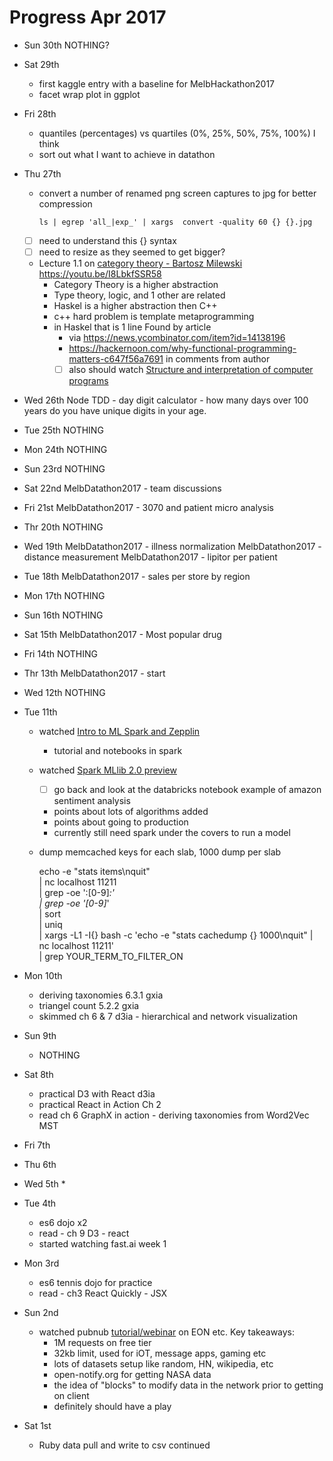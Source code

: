 # Progress Apr 2017

* Sun 30th
  NOTHING?

* Sat 29th
  * first kaggle entry with a baseline for MelbHackathon2017
  * facet wrap plot in ggplot
* Fri 28th
  * quantiles (percentages) vs quartiles (0%, 25%, 50%, 75%, 100%) I think
  * sort out what I want to achieve in datathon
* Thu 27th
  * convert a number of renamed png screen captures to jpg for better compression
    ```
    ls | egrep 'all_|exp_' | xargs  convert -quality 60 {} {}.jpg
    ```
  - [ ] need to understand this {} syntax
  - [ ] need to resize as they seemed to get bigger?
  * Lecture 1.1 on [category theory - Bartosz Milewski](https://www.youtube.com/watch?v=I8LbkfSSR58&index=1&list=PLbgaMIhjbmEnaH_LTkxLI7FMa2HsnawM_)
    https://youtu.be/I8LbkfSSR58
    * Category Theory is a higher abstraction
    * Type theory, logic, and 1 other are related
    * Haskel is a higher abstraction then C++
    * c++ hard problem is template metaprogramming
    * in Haskel that is 1 line
    Found by article
      * via https://news.ycombinator.com/item?id=14138196
      * https://hackernoon.com/why-functional-programming-matters-c647f56a7691 in comments from author
      - [ ] also should watch [Structure and interpretation of computer programs](https://www.youtube.com/playlist?list=PLF4E3E1B72A58B492)
* Wed 26th
  Node TDD - day digit calculator - how many days over 100 years do you have
  unique digits in your age.
* Tue 25th
  NOTHING
* Mon 24th
  NOTHING
* Sun 23rd
  NOTHING
* Sat 22nd
  MelbDatathon2017 - team discussions
* Fri 21st
  MelbDatathon2017 - 3070 and patient micro analysis
* Thr 20th
  NOTHING
* Wed 19th
  MelbDatathon2017 - illness normalization
  MelbDatathon2017 - distance measurement
  MelbDatathon2017 - lipitor per patient
* Tue 18th
  MelbDatathon2017 - sales per store by region
* Mon 17th
  NOTHING
* Sun 16th
  NOTHING
* Sat 15th
  MelbDatathon2017 - Most popular drug
* Fri 14th
  NOTHING
* Thr 13th
  MelbDatathon2017 - start
* Wed 12th
  NOTHING
* Tue 11th
  * watched [Intro to ML Spark and Zepplin](https://youtu.be/k4KOmnenuFk)
    - tutorial and notebooks in spark
  * watched [Spark MLlib 2.0 preview](https://youtu.be/kvk4gnXL9H4)
    - [ ] go back and look at the databricks notebook example of
      amazon sentiment analysis
    - points about lots of algorithms added
    - points about going to production
    - currently still need spark under the covers to run a model
  * dump memcached keys for each slab, 1000 dump per slab

      echo -e "stats items\nquit" \
        | nc localhost 11211      \
        | grep -oe ':[0-9]*:'     \
        | grep -oe '[0-9]*'       \
        | sort                    \
        | uniq                    \
        | xargs -L1 -I{} bash -c 'echo -e "stats cachedump {} 1000\nquit" | nc localhost 11211' \
        | grep YOUR_TERM_TO_FILTER_ON

* Mon 10th
  * deriving taxonomies 6.3.1 gxia
  * triangel count 5.2.2 gxia
  * skimmed ch 6 & 7 d3ia - hierarchical and network visualization
* Sun 9th
  * NOTHING
* Sat 8th
  * practical D3 with React d3ia
  * practical React in Action Ch 2
  * read ch 6 GraphX in action - deriving taxonomies from Word2Vec MST
* Fri 7th
* Thu 6th
* Wed 5th
  *
* Tue 4th
  * es6 dojo x2
  * read - ch 9 D3 - react
  * started watching fast.ai week 1
* Mon 3rd
  * es6 tennis dojo for practice
  * read - ch3 React Quickly - JSX
* Sun 2nd
  * watched pubnub
    [tutorial/webinar](https://www.pubnub.com/developers/webinars/view-on-demand/?vidid=22815)
    on EON etc. Key takeaways:
      * 1M requests on free tier
      * 32kb limit, used for iOT, message apps, gaming etc
      * lots of datasets setup like random, HN, wikipedia, etc
      * open-notify.org for getting NASA data
      * the idea of "blocks" to modify data in the network prior to getting on client
      * definitely should have a play
* Sat 1st
  * Ruby data pull and write to csv continued
